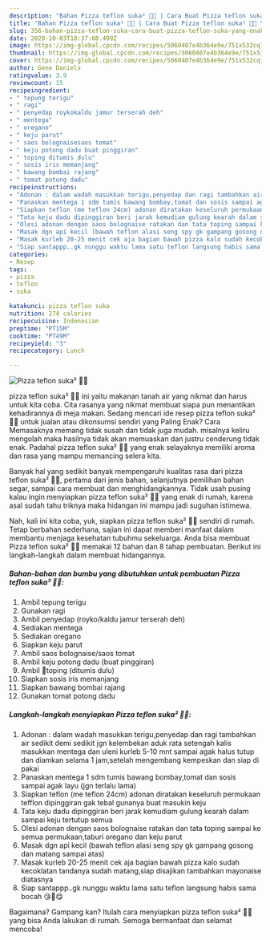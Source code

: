 ```yaml
---
description: "Bahan Pizza teflon suka² 🍕😋 | Cara Buat Pizza teflon suka² 🍕😋 Yang Enak Banget"
title: "Bahan Pizza teflon suka² 🍕😋 | Cara Buat Pizza teflon suka² 🍕😋 Yang Enak Banget"
slug: 356-bahan-pizza-teflon-suka-cara-buat-pizza-teflon-suka-yang-enak-banget
date: 2020-10-03T18:37:08.499Z
image: https://img-global.cpcdn.com/recipes/5060407e4b364e9e/751x532cq70/pizza-teflon-suka-🍕😋-foto-resep-utama.jpg
thumbnail: https://img-global.cpcdn.com/recipes/5060407e4b364e9e/751x532cq70/pizza-teflon-suka-🍕😋-foto-resep-utama.jpg
cover: https://img-global.cpcdn.com/recipes/5060407e4b364e9e/751x532cq70/pizza-teflon-suka-🍕😋-foto-resep-utama.jpg
author: Gene Daniels
ratingvalue: 3.9
reviewcount: 15
recipeingredient:
- " tepung terigu"
- " ragi"
- " penyedap roykokaldu jamur terserah deh"
- " mentega"
- " oregano"
- " keju parut"
- " saos bolognaisesaos tomat"
- " keju potong dadu buat pinggiran"
- " toping ditumis dulu"
- " sosis iris memanjang"
- " bawang bombai rajang"
- " tomat potong dadu"
recipeinstructions:
- "Adonan : dalam wadah masukkan terigu,penyedap dan ragi tambahkan air sedikit demi sedikit jgn kelembekan aduk rata setengah kalis masukkan mentega dan uleni kurleb 5-10 mnt sampai agak halus tutup dan diamkan selama 1 jam,setelah mengembang kempeskan dan siap di pakai"
- "Panaskan mentega 1 sdm tumis bawang bombay,tomat dan sosis sampai agak layu (jgn terlalu lama)"
- "Siapkan teflon (me teflon 24cm) adonan diratakan keseluruh permukaan tefflon dipinggiran gak tebal gunanya buat masukin keju"
- "Tata keju dadu dipinggiran beri jarak kemudiam gulung kearah dalam sampai keju tertutup semua"
- "Olesi adonan dengan saos bolognaise ratakan dan tata toping sampai ke semua permukaan,taburi oregano dan keju parut"
- "Masak dgn api kecil (bawah teflon alasi seng spy gk gampang gosong dan matang sampai atas)"
- "Masak kurleb 20-25 menit cek aja bagian bawah pizza kalo sudah kecoklatan tandanya sudah matang,siap disajikan tambahkan mayonaise diatasnya"
- "Siap santappp..gk nunggu waktu lama satu teflon langsung habis sama bocah 😘🍕😋"
categories:
- Resep
tags:
- pizza
- teflon
- suka

katakunci: pizza teflon suka 
nutrition: 274 calories
recipecuisine: Indonesian
preptime: "PT15M"
cooktime: "PT49M"
recipeyield: "3"
recipecategory: Lunch

---
```



![Pizza teflon suka² 🍕😋](https://img-global.cpcdn.com/recipes/5060407e4b364e9e/751x532cq70/pizza-teflon-suka-🍕😋-foto-resep-utama.jpg)


pizza teflon suka² 🍕😋 ini yaitu makanan tanah air yang nikmat dan harus untuk kita coba. Cita rasanya yang nikmat membuat siapa pun menantikan kehadirannya di meja makan.
Sedang mencari ide resep pizza teflon suka² 🍕😋 untuk jualan atau dikonsumsi sendiri yang Paling Enak? Cara Memasaknya memang tidak susah dan tidak juga mudah. misalnya keliru mengolah maka hasilnya tidak akan memuaskan dan justru cenderung tidak enak. Padahal pizza teflon suka² 🍕😋 yang enak selayaknya memiliki aroma dan rasa yang mampu memancing selera kita.

Banyak hal yang sedikit banyak mempengaruhi kualitas rasa dari pizza teflon suka² 🍕😋, pertama dari jenis bahan, selanjutnya pemilihan bahan segar, sampai cara membuat dan menghidangkannya. Tidak usah pusing kalau ingin menyiapkan pizza teflon suka² 🍕😋 yang enak di rumah, karena asal sudah tahu triknya maka hidangan ini mampu jadi suguhan istimewa.




Nah, kali ini kita coba, yuk, siapkan pizza teflon suka² 🍕😋 sendiri di rumah. Tetap berbahan sederhana, sajian ini dapat memberi manfaat dalam membantu menjaga kesehatan tubuhmu sekeluarga. Anda bisa membuat Pizza teflon suka² 🍕😋 memakai 12 bahan dan 8 tahap pembuatan. Berikut ini langkah-langkah dalam membuat hidangannya.

<!--inarticleads1-->

##### Bahan-bahan dan bumbu yang dibutuhkan untuk pembuatan Pizza teflon suka² 🍕😋:

1. Ambil  tepung terigu
1. Gunakan  ragi
1. Ambil  penyedap (royko/kaldu jamur terserah deh)
1. Sediakan  mentega
1. Sediakan  oregano
1. Siapkan  keju parut
1. Ambil  saos bolognaise/saos tomat
1. Ambil  keju potong dadu (buat pinggiran)
1. Ambil  🌭toping (ditumis dulu)
1. Siapkan  sosis iris memanjang
1. Siapkan  bawang bombai rajang
1. Gunakan  tomat potong dadu




<!--inarticleads2-->

##### Langkah-langkah menyiapkan Pizza teflon suka² 🍕😋:

1. Adonan : dalam wadah masukkan terigu,penyedap dan ragi tambahkan air sedikit demi sedikit jgn kelembekan aduk rata setengah kalis masukkan mentega dan uleni kurleb 5-10 mnt sampai agak halus tutup dan diamkan selama 1 jam,setelah mengembang kempeskan dan siap di pakai
1. Panaskan mentega 1 sdm tumis bawang bombay,tomat dan sosis sampai agak layu (jgn terlalu lama)
1. Siapkan teflon (me teflon 24cm) adonan diratakan keseluruh permukaan tefflon dipinggiran gak tebal gunanya buat masukin keju
1. Tata keju dadu dipinggiran beri jarak kemudiam gulung kearah dalam sampai keju tertutup semua
1. Olesi adonan dengan saos bolognaise ratakan dan tata toping sampai ke semua permukaan,taburi oregano dan keju parut
1. Masak dgn api kecil (bawah teflon alasi seng spy gk gampang gosong dan matang sampai atas)
1. Masak kurleb 20-25 menit cek aja bagian bawah pizza kalo sudah kecoklatan tandanya sudah matang,siap disajikan tambahkan mayonaise diatasnya
1. Siap santappp..gk nunggu waktu lama satu teflon langsung habis sama bocah 😘🍕😋




Bagaimana? Gampang kan? Itulah cara menyiapkan pizza teflon suka² 🍕😋 yang bisa Anda lakukan di rumah. Semoga bermanfaat dan selamat mencoba!
